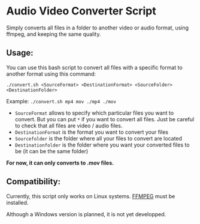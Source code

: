 # Audio Video Converter Script
Simply converts all files in a folder to another video or audio format, using ffmpeg, and keeping the same quality.

## Usage:
You can use this bash script to convert all files with a specific format to another format using this command:

`./convert.sh <SourceFormat> <DestinationFormat> <SourceFolder> <DestinationFolder>`

Example: `./convert.sh mp4 mov ./mp4 ./mov`

* `SourceFormat` allows to specify which particular files you want to convert. But you can put `*` if you want to convert all files. Just be careful to check that all files are video / audio files.
* `DestinationFormat` is the format you want to convert your files
* `Sourcefolder` is the folder where all your files to convert are located
* `Destinationfolder` is the folder where you want your converted files to be (it can be the same folder)

**For now, it can only converts to .mov files.**

## Compatibility:
Currently, this script only works on Linux systems. [FFMPEG](https://ffmpeg.org/) must be installed.

Although a Windows version is planned, it is not yet developped.
